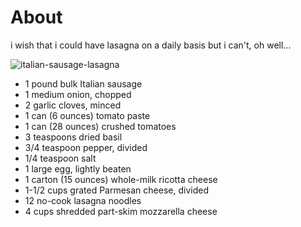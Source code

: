 # About
 
i wish that i could have lasagna on a daily basis but i can't, oh well...

![italian-sausage-lasagna](https://food.fnr.sndimg.com/content/dam/images/food/fullset/2012/1/5/0/JOHNSONVILLE_Italian-Sausage-Lasagna_s4x3.jpg.rend.hgtvcom.826.620.suffix/1371603771565.jpeg)

- 1 pound bulk Italian sausage
- 1 medium onion, chopped
- 2 garlic cloves, minced
- 1 can (6 ounces) tomato paste
- 1 can (28 ounces) crushed tomatoes
- 3 teaspoons dried basil
- 3/4 teaspoon pepper, divided
- 1/4 teaspoon salt
- 1 large egg, lightly beaten
- 1 carton (15 ounces) whole-milk ricotta cheese
- 1-1/2 cups grated Parmesan cheese, divided
- 12 no-cook lasagna noodles
- 4 cups shredded part-skim mozzarella cheese 